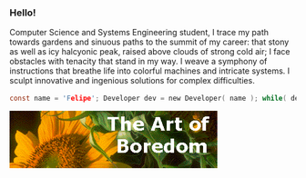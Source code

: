 ### Hello!

Computer Science and Systems Engineering student, I trace my path towards gardens and sinuous paths to the summit of my career: that stony as well as icy halcyonic peak, raised above clouds of strong cold air; I face obstacles with tenacity that stand in my way. I weave a symphony of instructions that breathe life into colorful machines and intricate systems. I sculpt innovative and ingenious solutions for complex difficulties. 
```c
const name = 'Felipe'; Developer dev = new Developer( name ); while( dev.isCoding() ) { dev.drinkCoffee(); }
```

<img style="" src="https://raw.githubusercontent.com/ainfanthe/ainfanthe/main/assets/img1.png">
